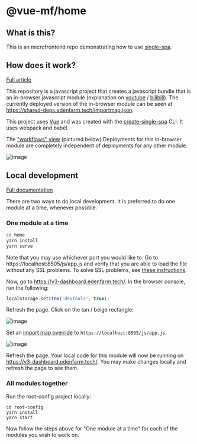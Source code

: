 # @vue-mf/home

## What is this?

This is an microfrontend repo demonstrating how to use [single-spa](https://single-spa.js.org).

## How does it work?

[Full article](https://single-spa.js.org/docs/recommended-setup)

This repository is a javascript project that creates a javascript bundle that is an in-browser javascript module (explanation on [youtube](https://www.youtube.com/watch?v=Jxqiu6pdMSU&list=PLLUD8RtHvsAOhtHnyGx57EYXoaNsxGrTU&index=2) / [bilibili](https://www.bilibili.com/video/av83498486/)). The currently deployed version of the in-browser module can be seen at https://shared-deps.edenfarm.tech/importmap.json.

This project uses [Vue](https://vuejs.org) and was created with the [create-single-spa](https://single-spa.js.org/docs/create-single-spa) CLI. It uses webpack and babel.

The ["workflows" view](https://drive.google.com/file/d/1kxD7F8Sdmijpya7WaDh5_vQn8DNJ1Doo/view?usp=sharing) (pictured below) Deployments for this in-browser module are completely independent of deployments for any other module.

![image](https://user-images.githubusercontent.com/5524384/75210801-5ba02700-573f-11ea-8064-46af165cba0a.png)

## Local development

[Full documentation](https://single-spa.js.org/docs/recommended-setup#local-development)

There are two ways to do local development. It is preferred to do one module at a time, whenever possible.

### One module at a time

```sh
cd home
yarn install
yarn serve
```

Note that you may use whichever port you would like to. Go to https://localhost:8505/js/app.js and verify that you are able to load the file without any SSL problems. To solve SSL problems, see [these instructions](https://improveandrepeat.com/2016/09/allowing-self-signed-certificates-on-localhost-with-chrome-and-firefox/).

Now, go to https://v3-dashboard.edenfarm.tech/. In the browser console, run the following:

```js
localStorage.setItem('devtools', true);
```

Refresh the page. Click on the tan / beige rectangle:

![image](https://user-images.githubusercontent.com/5524384/75211359-e46b9280-5740-11ea-80bb-974846df414b.png)

Set an [import map override](https://github.com/joeldenning/import-map-overrides/) to `https://localhost:8505/js/app.js`.

![image](https://user-images.githubusercontent.com/5524384/75211553-7e333f80-5741-11ea-97d6-d3d86ffd1826.png)

Refresh the page. Your local code for this module will now be running on https://v3-dashboard.edenfarm.tech/. You may make changes locally and refresh the page to see them.

### All modules together

Run the root-config project locally:

```
cd root-config
yarn install
yarn start
```

Now follow the steps above for "One module at a time" for each of the modules you wish to work on.
